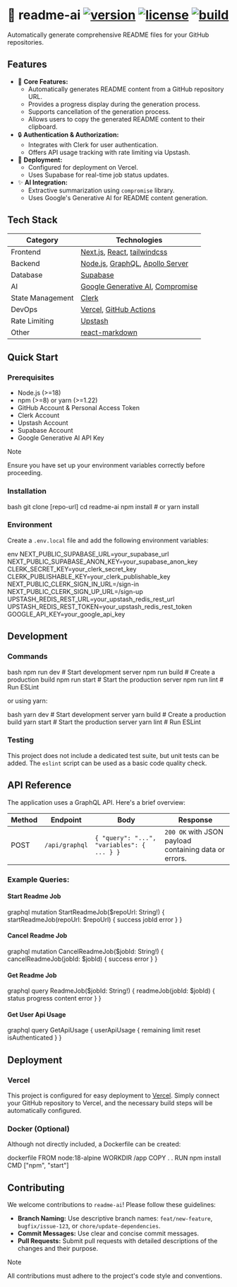 
# 🤖 readme-ai [![version](https://img.shields.io/badge/version-0.0-blue.svg)](https://github.com/your-username/readme-ai) [![license](https://img.shields.io/badge/license-MIT-green.svg)](https://opensource.org/licenses/MIT) [![build](https://img.shields.io/github/actions/workflow/status/your-username/readme-ai/main.yml?branch=main)](https://github.com/your-username/readme-ai/actions)

Automatically generate comprehensive README files for your GitHub repositories.

## Features

*   🔧 **Core Features:**
    *   Automatically generates README content from a GitHub repository URL.
    *   Provides a progress display during the generation process.
    *   Supports cancellation of the generation process.
    *   Allows users to copy the generated README content to their clipboard.
*   🔒 **Authentication & Authorization:**
    *   Integrates with Clerk for user authentication.
    *   Offers API usage tracking with rate limiting via Upstash.
*   🚀 **Deployment:**
    *   Configured for deployment on Vercel.
    *   Uses Supabase for real-time job status updates.
*   ✨ **AI Integration:**
    *   Extractive summarization using `compromise` library.
    *   Uses Google's Generative AI for README content generation.

## Tech Stack

| Category   | Technologies                                                               |
|------------|----------------------------------------------------------------------------|
| Frontend   | [Next.js][nextjs-url], [React][react-url], [tailwindcss][tailwindcss-url]              |
| Backend    | [Node.js][nodejs-url], [GraphQL][graphql-url], [Apollo Server][apollo-url]                               |
| Database   | [Supabase][supabase-url]                                                       |
| AI        | [Google Generative AI][gemini-url], [Compromise][compromise-url]  |
| State Management| [Clerk][clerk-url]  |
| DevOps     | [Vercel][vercel-url], [GitHub Actions][github-actions-url]                                       |
| Rate Limiting  | [Upstash][upstash-url]              |
| Other      | [react-markdown][react-markdown-url]                               |

## Quick Start

### Prerequisites

*   Node.js (>=18)
*   npm (>=8) or yarn (>=1.22)
*   GitHub Account & Personal Access Token
*   Clerk Account
*   Upstash Account
*   Supabase Account
*   Google Generative AI API Key

> [!NOTE]
> Ensure you have set up your environment variables correctly before proceeding.

### Installation

bash
git clone [repo-url]
cd readme-ai
npm install # or yarn install


### Environment

Create a `.env.local` file and add the following environment variables:

env
NEXT_PUBLIC_SUPABASE_URL=your_supabase_url
NEXT_PUBLIC_SUPABASE_ANON_KEY=your_supabase_anon_key
CLERK_SECRET_KEY=your_clerk_secret_key
CLERK_PUBLISHABLE_KEY=your_clerk_publishable_key
NEXT_PUBLIC_CLERK_SIGN_IN_URL=/sign-in
NEXT_PUBLIC_CLERK_SIGN_UP_URL=/sign-up
UPSTASH_REDIS_REST_URL=your_upstash_redis_rest_url
UPSTASH_REDIS_REST_TOKEN=your_upstash_redis_rest_token
GOOGLE_API_KEY=your_google_api_key


## Development

### Commands

bash
npm run dev    # Start development server
npm run build  # Create a production build
npm run start  # Start the production server
npm run lint   # Run ESLint


or using yarn:

bash
yarn dev    # Start development server
yarn build  # Create a production build
yarn start  # Start the production server
yarn lint   # Run ESLint


### Testing

This project does not include a dedicated test suite, but unit tests can be added. The `eslint` script can be used as a basic code quality check.

## API Reference

The application uses a GraphQL API. Here's a brief overview:

| Method | Endpoint      | Body                                                     | Response                                                              |
|--------|---------------|----------------------------------------------------------|-----------------------------------------------------------------------|
| POST   | `/api/graphql` | `{ "query": "...", "variables": { ... } }`              | `200 OK` with JSON payload containing data or errors.                   |

### Example Queries:

#### Start Readme Job

graphql
mutation StartReadmeJob($repoUrl: String!) {
  startReadmeJob(repoUrl: $repoUrl) {
    success
    jobId
    error
  }
}


#### Cancel Readme Job

graphql
mutation CancelReadmeJob($jobId: String!) {
  cancelReadmeJob(jobId: $jobId) {
    success
    error
  }
}


#### Get Readme Job

graphql
query ReadmeJob($jobId: String!) {
  readmeJob(jobId: $jobId) {
    status
    progress
    content
    error
  }
}


#### Get User Api Usage

graphql
query GetApiUsage {
  userApiUsage {
    remaining
    limit
    reset
    isAuthenticated
  }
}


## Deployment

### Vercel

This project is configured for easy deployment to [Vercel][vercel-url]. Simply connect your GitHub repository to Vercel, and the necessary build steps will be automatically configured.

### Docker (Optional)

Although not directly included, a Dockerfile can be created:

dockerfile
FROM node:18-alpine
WORKDIR /app
COPY . .
RUN npm install
CMD ["npm", "start"]


## Contributing

We welcome contributions to `readme-ai`! Please follow these guidelines:

*   **Branch Naming:** Use descriptive branch names: `feat/new-feature`, `bugfix/issue-123`, or `chore/update-dependencies`.
*   **Commit Messages:** Use clear and concise commit messages.
*   **Pull Requests:** Submit pull requests with detailed descriptions of the changes and their purpose.

> [!NOTE]
> All contributions must adhere to the project's code style and conventions.

[nextjs-url]: https://nextjs.org/docs
[react-url]: https://reactjs.org/docs/getting-started.html
[tailwindcss-url]: https://tailwindcss.com/docs
[nodejs-url]: https://nodejs.org/en/docs/
[graphql-url]: https://graphql.org/
[apollo-url]: https://www.apollographql.com/docs/apollo-server/
[supabase-url]: https://supabase.com/docs
[gemini-url]: https://ai.google.dev/
[compromise-url]: https://compromise.cool/
[clerk-url]: https://clerk.com/docs
[vercel-url]: https://vercel.com/docs
[github-actions-url]: https://docs.github.com/en/actions
[upstash-url]: https://upstash.com/docs
[react-markdown-url]: https://github.com/remarkjs/react-markdown
